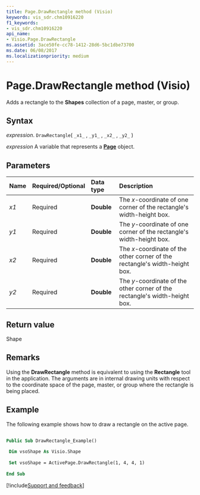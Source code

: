 ```yaml
---
title: Page.DrawRectangle method (Visio)
keywords: vis_sdr.chm10916220
f1_keywords:
- vis_sdr.chm10916220
api_name:
- Visio.Page.DrawRectangle
ms.assetid: 3ace50fe-cc78-1412-28d6-5bc1dbe73700
ms.date: 06/08/2017
ms.localizationpriority: medium
---
```



# Page.DrawRectangle method (Visio)

Adds a rectangle to the **Shapes** collection of a page, master, or group.


## Syntax

_expression_. `DrawRectangle`( `_x1_` , `_y1_` , `_x2_` , `_y2_` )

_expression_ A variable that represents a **[Page](Visio.Page.md)** object.


## Parameters



|Name|Required/Optional|Data type|Description|
|:-----|:-----|:-----|:-----|
| _x1_|Required| **Double**|The  _x_-coordinate of one corner of the rectangle's width-height box.|
| _y1_|Required| **Double**|The  _y_-coordinate of one corner of the rectangle's width-height box.|
| _x2_|Required| **Double**|The  _x_-coordinate of the other corner of the rectangle's width-height box.|
| _y2_|Required| **Double**|The  _y_-coordinate of the other corner of the rectangle's width-height box.|

## Return value

Shape


## Remarks

Using the **DrawRectangle** method is equivalent to using the **Rectangle** tool in the application. The arguments are in internal drawing units with respect to the coordinate space of the page, master, or group where the rectangle is being placed.


## Example

The following example shows how to draw a rectangle on the active page.


```vb
 
Public Sub DrawRectangle_Example() 
 
 Dim vsoShape As Visio.Shape 
 
 Set vsoShape = ActivePage.DrawRectangle(1, 4, 4, 1) 
 
End Sub
```

[!include[Support and feedback](~/includes/feedback-boilerplate.md)]